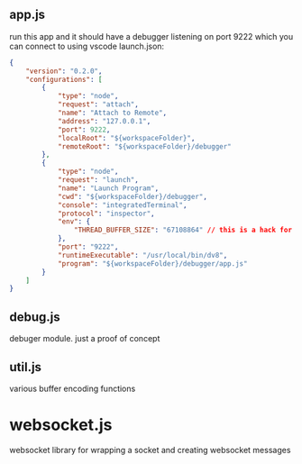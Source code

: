## app.js

run this app and it should have a debugger listening on port 9222 which you can connect to using vscode launch.json:
```json
{
    "version": "0.2.0",
    "configurations": [
        {
            "type": "node",
            "request": "attach",
            "name": "Attach to Remote",
            "address": "127.0.0.1",
            "port": 9222,
            "localRoot": "${workspaceFolder}",
            "remoteRoot": "${workspaceFolder}/debugger"
        },
        {
            "type": "node",
            "request": "launch",
            "name": "Launch Program",
            "cwd": "${workspaceFolder}/debugger",
            "console": "integratedTerminal",
            "protocol": "inspector",
            "env": {
                "THREAD_BUFFER_SIZE": "67108864" // this is a hack for now
            },
            "port": "9222",
            "runtimeExecutable": "/usr/local/bin/dv8",
            "program": "${workspaceFolder}/debugger/app.js"
        }
    ]
}
```

## debug.js

debuger module. just a proof of concept

## util.js

various buffer encoding functions

# websocket.js

websocket library for wrapping a socket and creating websocket messages
